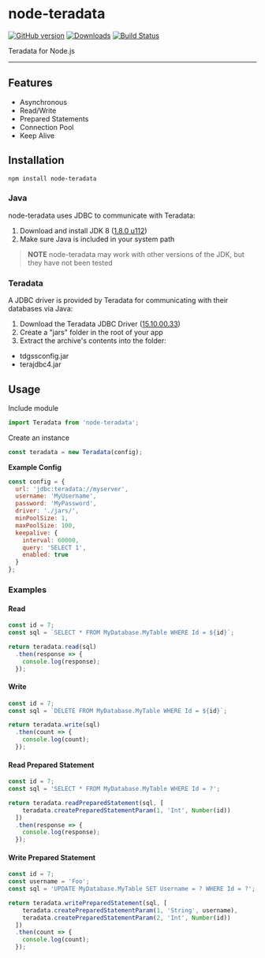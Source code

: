 # node-teradata

[![GitHub version](https://badge.fury.io/gh/2Toad%2Fnode-teradata.svg)](https://badge.fury.io/gh/2Toad%2Fnode-teradata)
[![Downloads](https://img.shields.io/npm/dm/node-teradata.svg)](https://www.npmjs.com/package/node-teradata)
[![Build Status](https://travis-ci.org/2Toad/node-teradata.svg?branch=master)](https://travis-ci.org/2Toad/node-teradata)

Teradata for Node.js

---

## Features

 - Asynchronous
 - Read/Write
 - Prepared Statements
 - Connection Pool
 - Keep Alive

## Installation

`npm install node-teradata`

### Java

node-teradata uses JDBC to communicate with Teradata:

1. Download and install JDK 8 ([1.8.0 u112](http://www.oracle.com/technetwork/java/javase/downloads/jdk8-downloads-2133151.html))
2. Make sure Java is included in your system path

>**NOTE**
>node-teradata may work with other versions of the JDK, but they have not been tested

### Teradata

A JDBC driver is provided by Teradata for communicating with their databases via Java:

1. Download the Teradata JDBC Driver ([15.10.00.33](http://downloads.teradata.com/download/connectivity/jdbc-driver))
2. Create a "jars" folder in the root of your  app
3. Extract the archive's contents into the folder:
  - tdgssconfig.jar
  - terajdbc4.jar

## Usage

Include module
```js
import Teradata from 'node-teradata';
```

Create an instance
```js
const teradata = new Teradata(config);
```

**Example Config**
```js
const config = {
  url: 'jdbc:teradata://myserver',
  username: 'MyUsername',
  password: 'MyPassword',
  driver: './jars/',
  minPoolSize: 1,
  maxPoolSize: 100,
  keepalive: {
    interval: 60000,
    query: 'SELECT 1',
    enabled: true
  }
};
```

### Examples

#### Read
```js
const id = 7;
const sql = `SELECT * FROM MyDatabase.MyTable WHERE Id = ${id}`;

return teradata.read(sql)
  .then(response => {
    console.log(response);
  });
```

#### Write
```js
const id = 7;
const sql = `DELETE FROM MyDatabase.MyTable WHERE Id = ${id}`;

return teradata.write(sql)
  .then(count => {
    console.log(count);
  });
```

#### Read Prepared Statement
```js
const id = 7;
const sql = 'SELECT * FROM MyDatabase.MyTable WHERE Id = ?';

return teradata.readPreparedStatement(sql, [
    teradata.createPreparedStatementParam(1, 'Int', Number(id))
  ])
  .then(response => {
    console.log(response);
  });
```

#### Write Prepared Statement
```js
const id = 7;
const username = 'Foo';
const sql = 'UPDATE MyDatabase.MyTable SET Username = ? WHERE Id = ?';

return teradata.writePreparedStatement(sql, [
    teradata.createPreparedStatementParam(1, 'String', username),
    teradata.createPreparedStatementParam(2, 'Int', Number(id))
  ])
  .then(count => {
    console.log(count);
  });
```
